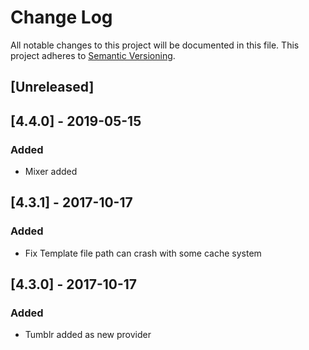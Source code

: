 # Change Log

All notable changes to this project will be documented in this file. This project adheres to [Semantic Versioning](http://semver.org/).


## [Unreleased]

## [4.4.0] - 2019-05-15
### Added
- Mixer added

## [4.3.1] - 2017-10-17
### Added
- Fix Template file path can crash with some cache system

## [4.3.0] - 2017-10-17
### Added
- Tumblr added as new provider